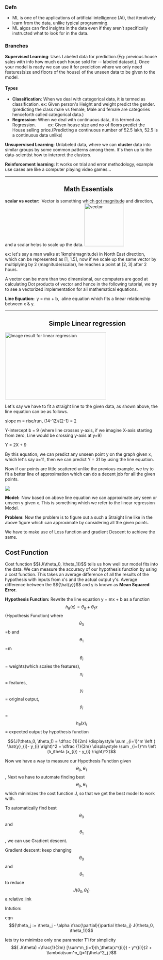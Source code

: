 
<title>Linear Regression Basic Flow</title>
<h3 class="graf graf--h3">Defn</h3>
<ul>
	<li>ML is one of the applications of artificial intelligence (AI), that iteratively learn from the data, unlike typical programming.</li>
	<li>ML algos can find insights in the data even if they aren’t specifically instructed what to look for in the data.</li>
</ul>

<h3 class="graf graf--h3">Branches</h3>
<strong class="markup--strong markup--blockquote-strong">Supervised Learning</strong>: Uses Labeled data for prediction.(Eg: previous house sales with info how much each house sold for -- labeled dataset.), Once your model is ready we can use it for prediction where we only need features(size and floors of the house) of the unseen data to be given to the model.
<h4 class="graf graf--h4">    Types</h4>
<ul>
	<li><strong class="markup--strong markup--blockquote-strong">Classification</strong>: When we deal with categorical data, it is termed as classification. ex: Given person's Height and weight predict the gender. (predicting the class male vs female, Male and female are categories henceforth called categorical data.)</li>
	<li><strong class="markup--strong markup--blockquote-strong">Regression</strong>: When we deal with continuous data, it is termed as Regression.          ex: Given house size and no of floors predict the House selling price.(Predicting a continuous number of 52.5 lakh, 52.5 is a continuous data unlike)</li>
</ul>

<strong class="markup--strong markup--blockquote-strong">Unsupervised Learning</strong>: Unlabeled data, where we can <strong class="markup--strong markup--blockquote-strong">cluster </strong>data into similar groups by some common patterns among them. It's then up to the data-scientist how to interpret the clusters.

<strong class="markup--strong markup--blockquote-strong">Reinforcement learning</strong>: It works on trial and error methodology, example use cases are like a computer playing video games...

<hr />

<h2 class="graf graf--h3">                                       Math Essentials</h2>
<strong class="markup--strong markup--blockquote-strong">scalar vs vector: </strong><strong class="markup--strong markup--blockquote-strong"> </strong>Vector is something which got magnitude and direction, and a scalar helps to scale up the data.

<img class="alignnone  wp-image-15" src="https://themlrecipes.files.wordpress.com/2018/02/vector.png" alt="vector" width="130" height="141" />

ex: let's say a man walks at 1kmph(magnitude) in North East direction, which can be represented as [1, 1.5], now if we scale up the same vector by multiplying by 2 (magnitude/scalar), he reaches a point at [2, 3] after 2 hours.

A vector can be more than two dimensional, our computers are good at calculating Dot products of vector and hence in the following tutorial, we try to see a vectorized implementation for all mathematical equations.

<strong class="markup--strong markup--blockquote-strong">Line Equation:  </strong>y = mx + b,  aline equation which fits a linear relationship between x & y.

<hr />

<h2 class="graf graf--h3">                             <strong>Simple Linear regression</strong></h2>
<img class="" src="https://www.mathworks.com/help/symbolic/mupad_ug/math-statistics-fits-linear-36e42cfe.png" alt="Image result for linear regression" width="333" height="221" />

Let's say we have to fit a straight line to the given data, as shown above, the line equation can be as follows.

slope m = rise/run, (14-12)/(2-1) = 2

Y-intercept b = 9 (where line crosses y-axis, if we imagine X-axis starting from zero, Line would be crossing y-axis at y=9)

Y = 2X + 9

By this equation, we can predict any unseen point y on the graph given x, which let's say x=11, then we can predict Y = 31 by using the line equation.

Now if our points are little scattered unlike the previous example, we try to fit a better line of approximation which can do a decent job for all the given points.

<img src="https://scontent.fblr4-1.fna.fbcdn.net/v/t34.0-12/28534536_1403493129762387_1986054821_n.png?oh=414bfcee5200ea3d4507513230d645e8&oe=5A98DCB0" />

<strong class="markup--strong markup--blockquote-strong">Model:  </strong>Now based on above line equation we can approximate any seen or unseen y given x. This is something which we refer to the linear regression Model.

<strong class="markup--strong markup--blockquote-strong">Problem</strong>: Now the problem is to figure out a such a Straight line like in the above figure which can approximate by considering all the given points.

We have to make use of Loss function and gradient Descent to achieve the same.
<h2 class="graf graf--h3"><strong>  Cost Function</strong></h2>
Cost function $${J(\theta_0, \theta_1)}$$ tells us how well our model fits into the data. We can measure the accuracy of our hypothesis function by using a cost function. This takes an average difference of all the results of the hypothesis with inputs from x's and the actual output y's.
Average difference between the $${\hat{y}}$$ and y is known as <strong>Mean Squared Error</strong>.

<strong>Hypothesis Function:</strong> Rewrite the line equation y = mx + b as a function $${h_\theta(x) = \theta_0 +\theta_1x}$$ (Hypothesis Function) where $${\theta_0}$$=b and $${\theta_1}$$=m

$${\theta_i}$$ = weights(which scales the features), $${x_{i}}$$ = features, $${y_{i}}$$ = original output, $${\hat{y}_{i}}$$ = $${h_\theta(x)_i}$$ = expected output by hypothesis function


$${J(\theta_0, \theta_1) = \dfrac {1}{2m} \displaystyle \sum _{i=1}^m \left ( \hat{y}_{i}- y_{i} \right)^2 = \dfrac {1}{2m} \displaystyle \sum _{i=1}^m \left (h_\theta (x_{i}) - y_{i} \right)^2}$$

Now we have a way to measure our Hypothesis Function given $${\theta_0, \theta_1}$$, Next we have to automate finding best $${\theta_0, \theta_1}$$ which minimizes the cost function J, so that we get the best model to work with.

To automatically find best $${\theta_0}$$ and $${\theta_1}$$, we can use Gradient descent.

Gradient descent:  keep changing $${\theta_0}$$ and $${\theta_1}$$ to reduce $${J(\theta_0, \theta_1)}$$
[a relative link](/assets/GD.gif)

Intution:

eqn
$${\theta_j := \theta_j - \alpha \frac{\partial}{\partial \theta_j} J(\theta_0, \theta_1)}$$

lets try to minimize only one parameter T1 for simplicity
$${
J(\theta) =\frac{1}{2m}
[\sum^m_{i=1}(h_\theta(x^{(i)}) -
y^{(i)})2 + \lambda\sum^n_{j=1}\theta^2_j
}$$

<script src="https://cdnjs.cloudflare.com/ajax/libs/mathjax/2.7.1/MathJax.js?config=TeX-AMS_HTML"></script>
